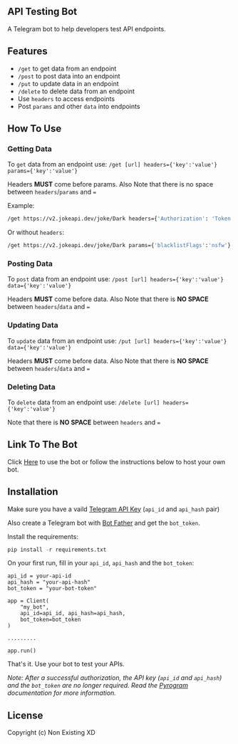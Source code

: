 ## API Testing Bot

A Telegram bot to help developers test API endpoints.

## Features

* `/get` to get data from an endpoint
* `/post` to post data into an endpoint
* `/put` to update data in an endpoint
* `/delete` to delete data from an endpoint
* Use `headers` to access endpoints
* Post `params` and other `data` into endpoints


## How To Use

### Getting Data

To `get` data from an endpoint use: `/get [url] headers={'key':'value'} params={'key':'value'}`

Headers **MUST** come before params. Also Note that there is no space between `headers`/`params` and `=`

Example:

```bash
/get https://v2.jokeapi.dev/joke/Dark headers={'Authorization': 'Token du832s-=kda'} params={'blacklistFlags':'nsfw'}
```
Or without `headers`:

```bash
/get https://v2.jokeapi.dev/joke/Dark params={'blacklistFlags':'nsfw'}
```

### Posting Data

To `post` data from an endpoint use: `/post [url] headers={'key':'value'} data={'key':'value'}`

Headers **MUST** come before data. Also Note that there is **NO SPACE** between `headers`/`data` and `=`

### Updating Data

To `update` data from an endpoint use: `/put [url] headers={'key':'value'} data={'key':'value'}`

Headers **MUST** come before data. Also Note that there is **NO SPACE** between `headers`/`data` and `=`

### Deleting Data

To `delete` data from an endpoint use: `/delete [url] headers={'key':'value'}`

Note that there is **NO SPACE** between `headers` and `=`


## Link To The Bot

Click [Here](http://t.me/APIConsumerBot) to use the bot or follow the instructions below to host your own bot.


## Installation

Make sure you have a vaild [Telegram API Key](https://my.telegram.org/apps) (`api_id` and `api_hash` pair)

Also create a Telegram bot with [Bot Father](https://t.me/botfather) and get the `bot_token`.

Install the requirements:
```python
pip install -r requirements.txt
```

On your first run, fill in your `api_id`, `api_hash` and the `bot_token`:
```
api_id = your-api-id
api_hash = "your-api-hash"
bot_token = "your-bot-token"

app = Client(
    "my_bot",
    api_id=api_id, api_hash=api_hash,
    bot_token=bot_token
)

.........

app.run()
```
That's it. Use your bot to test your APIs.

*Note: After a successful authorization, the API key (`api_id` and `api_hash`) and the `bot_token` are no longer required. Read the [Pyrogram](https://docs.pyrogram.org/start/auth.html) documentation for more information.*


## License

Copyright (c) Non Existing XD
